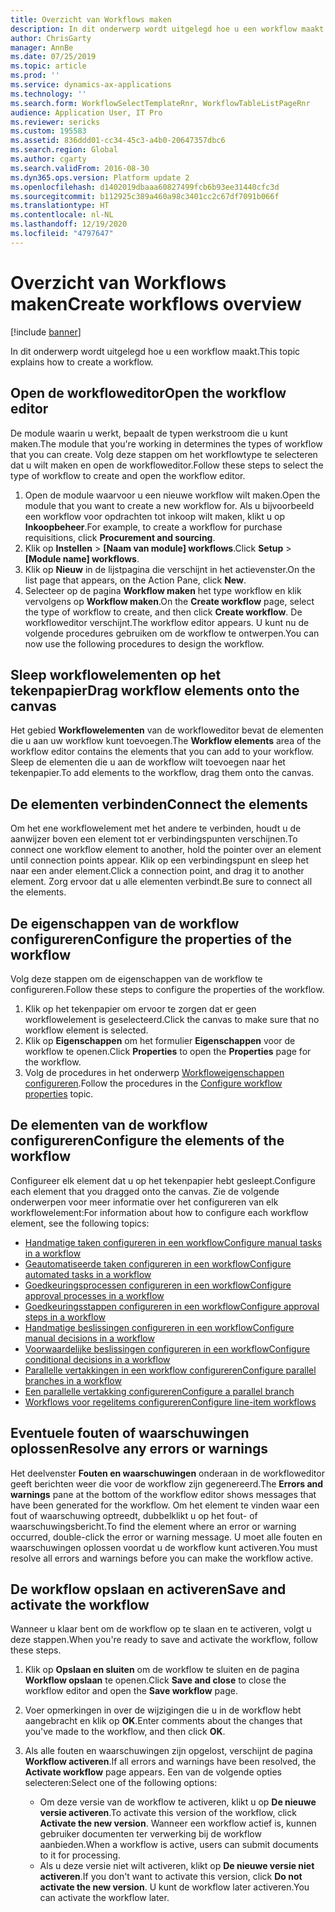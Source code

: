 ```yaml
---
title: Overzicht van Workflows maken
description: In dit onderwerp wordt uitgelegd hoe u een workflow maakt.
author: ChrisGarty
manager: AnnBe
ms.date: 07/25/2019
ms.topic: article
ms.prod: ''
ms.service: dynamics-ax-applications
ms.technology: ''
ms.search.form: WorkflowSelectTemplateRnr, WorkflowTableListPageRnr
audience: Application User, IT Pro
ms.reviewer: sericks
ms.custom: 195583
ms.assetid: 836ddd01-cc34-45c3-a4b0-20647357dbc6
ms.search.region: Global
ms.author: cgarty
ms.search.validFrom: 2016-08-30
ms.dyn365.ops.version: Platform update 2
ms.openlocfilehash: d1402019dbaaa60827499fcb6b93ee31440cfc3d
ms.sourcegitcommit: b112925c389a460a98c3401cc2c67df7091b066f
ms.translationtype: HT
ms.contentlocale: nl-NL
ms.lasthandoff: 12/19/2020
ms.locfileid: "4797647"
---
```

# <a name="create-workflows-overview"></a><span data-ttu-id="0b45b-103">Overzicht van Workflows maken</span><span class="sxs-lookup"><span data-stu-id="0b45b-103">Create workflows overview</span></span>

[!include [banner](../includes/banner.md)]

<span data-ttu-id="0b45b-104">In dit onderwerp wordt uitgelegd hoe u een workflow maakt.</span><span class="sxs-lookup"><span data-stu-id="0b45b-104">This topic explains how to create a workflow.</span></span>

## <a name="open-the-workflow-editor"></a><span data-ttu-id="0b45b-105">Open de workfloweditor</span><span class="sxs-lookup"><span data-stu-id="0b45b-105">Open the workflow editor</span></span>

<span data-ttu-id="0b45b-106">De module waarin u werkt, bepaalt de typen werkstroom die u kunt maken.</span><span class="sxs-lookup"><span data-stu-id="0b45b-106">The module that you're working in determines the types of workflow that you can create.</span></span> <span data-ttu-id="0b45b-107">Volg deze stappen om het workflowtype te selecteren dat u wilt maken en open de workfloweditor.</span><span class="sxs-lookup"><span data-stu-id="0b45b-107">Follow these steps to select the type of workflow to create and open the workflow editor.</span></span>

1. <span data-ttu-id="0b45b-108">Open de module waarvoor u een nieuwe workflow wilt maken.</span><span class="sxs-lookup"><span data-stu-id="0b45b-108">Open the module that you want to create a new workflow for.</span></span> <span data-ttu-id="0b45b-109">Als u bijvoorbeeld een workflow voor opdrachten tot inkoop wilt maken, klikt u op **Inkoopbeheer**.</span><span class="sxs-lookup"><span data-stu-id="0b45b-109">For example, to create a workflow for purchase requisitions, click **Procurement and sourcing**.</span></span>
2. <span data-ttu-id="0b45b-110">Klik op **Instellen** &gt; **\[Naam van module\] workflows**.</span><span class="sxs-lookup"><span data-stu-id="0b45b-110">Click **Setup** &gt; **\[Module name\] workflows**.</span></span>
3. <span data-ttu-id="0b45b-111">Klik op **Nieuw** in de lijstpagina die verschijnt in het actievenster.</span><span class="sxs-lookup"><span data-stu-id="0b45b-111">On the list page that appears, on the Action Pane, click **New**.</span></span>
4. <span data-ttu-id="0b45b-112">Selecteer op de pagina **Workflow maken** het type workflow en klik vervolgens op **Workflow maken**.</span><span class="sxs-lookup"><span data-stu-id="0b45b-112">On the **Create workflow** page, select the type of workflow to create, and then click **Create workflow**.</span></span> <span data-ttu-id="0b45b-113">De workfloweditor verschijnt.</span><span class="sxs-lookup"><span data-stu-id="0b45b-113">The workflow editor appears.</span></span> <span data-ttu-id="0b45b-114">U kunt nu de volgende procedures gebruiken om de workflow te ontwerpen.</span><span class="sxs-lookup"><span data-stu-id="0b45b-114">You can now use the following procedures to design the workflow.</span></span>

## <a name="drag-workflow-elements-onto-the-canvas"></a><span data-ttu-id="0b45b-115">Sleep workflowelementen op het tekenpapier</span><span class="sxs-lookup"><span data-stu-id="0b45b-115">Drag workflow elements onto the canvas</span></span>

<span data-ttu-id="0b45b-116">Het gebied **Workflowelementen** van de workfloweditor bevat de elementen die u aan uw workflow kunt toevoegen.</span><span class="sxs-lookup"><span data-stu-id="0b45b-116">The **Workflow elements** area of the workflow editor contains the elements that you can add to your workflow.</span></span> <span data-ttu-id="0b45b-117">Sleep de elementen die u aan de workflow wilt toevoegen naar het tekenpapier.</span><span class="sxs-lookup"><span data-stu-id="0b45b-117">To add elements to the workflow, drag them onto the canvas.</span></span>

## <a name="connect-the-elements"></a><span data-ttu-id="0b45b-118">De elementen verbinden</span><span class="sxs-lookup"><span data-stu-id="0b45b-118">Connect the elements</span></span>

<span data-ttu-id="0b45b-119">Om het ene workflowelement met het andere te verbinden, houdt u de aanwijzer boven een element tot er verbindingspunten verschijnen.</span><span class="sxs-lookup"><span data-stu-id="0b45b-119">To connect one workflow element to another, hold the pointer over an element until connection points appear.</span></span> <span data-ttu-id="0b45b-120">Klik op een verbindingspunt en sleep het naar een ander element.</span><span class="sxs-lookup"><span data-stu-id="0b45b-120">Click a connection point, and drag it to another element.</span></span> <span data-ttu-id="0b45b-121">Zorg ervoor dat u alle elementen verbindt.</span><span class="sxs-lookup"><span data-stu-id="0b45b-121">Be sure to connect all the elements.</span></span>

## <a name="configure-the-properties-of-the-workflow"></a><span data-ttu-id="0b45b-122">De eigenschappen van de workflow configureren</span><span class="sxs-lookup"><span data-stu-id="0b45b-122">Configure the properties of the workflow</span></span>

<span data-ttu-id="0b45b-123">Volg deze stappen om de eigenschappen van de workflow te configureren.</span><span class="sxs-lookup"><span data-stu-id="0b45b-123">Follow these steps to configure the properties of the workflow.</span></span>

1. <span data-ttu-id="0b45b-124">Klik op het tekenpapier om ervoor te zorgen dat er geen workflowelement is geselecteerd.</span><span class="sxs-lookup"><span data-stu-id="0b45b-124">Click the canvas to make sure that no workflow element is selected.</span></span>
2. <span data-ttu-id="0b45b-125">Klik op **Eigenschappen** om het formulier **Eigenschappen** voor de workflow te openen.</span><span class="sxs-lookup"><span data-stu-id="0b45b-125">Click **Properties** to open the **Properties** page for the workflow.</span></span>
3. <span data-ttu-id="0b45b-126">Volg de procedures in het onderwerp [Workfloweigenschappen configureren](configure-workflow-properties.md).</span><span class="sxs-lookup"><span data-stu-id="0b45b-126">Follow the procedures in the [Configure workflow properties](configure-workflow-properties.md) topic.</span></span>

## <a name="configure-the-elements-of-the-workflow"></a><span data-ttu-id="0b45b-127">De elementen van de workflow configureren</span><span class="sxs-lookup"><span data-stu-id="0b45b-127">Configure the elements of the workflow</span></span>

<span data-ttu-id="0b45b-128">Configureer elk element dat u op het tekenpapier hebt gesleept.</span><span class="sxs-lookup"><span data-stu-id="0b45b-128">Configure each element that you dragged onto the canvas.</span></span> <span data-ttu-id="0b45b-129">Zie de volgende onderwerpen voor meer informatie over het configureren van elk workflowelement:</span><span class="sxs-lookup"><span data-stu-id="0b45b-129">For information about how to configure each workflow element, see the following topics:</span></span>

- [<span data-ttu-id="0b45b-130">Handmatige taken configureren in een workflow</span><span class="sxs-lookup"><span data-stu-id="0b45b-130">Configure manual tasks in a workflow</span></span>](configure-manual-task-workflow.md)
- [<span data-ttu-id="0b45b-131">Geautomatiseerde taken configureren in een workflow</span><span class="sxs-lookup"><span data-stu-id="0b45b-131">Configure automated tasks in a workflow</span></span>](configure-automated-task-workflow.md)
- [<span data-ttu-id="0b45b-132">Goedkeuringsprocessen configureren in een workflow</span><span class="sxs-lookup"><span data-stu-id="0b45b-132">Configure approval processes in a workflow</span></span>](configure-approval-process-workflow.md)
- [<span data-ttu-id="0b45b-133">Goedkeuringsstappen configureren in een workflow</span><span class="sxs-lookup"><span data-stu-id="0b45b-133">Configure approval steps in a workflow</span></span>](configure-approval-step-workflow.md)
- [<span data-ttu-id="0b45b-134">Handmatige beslissingen configureren in een workflow</span><span class="sxs-lookup"><span data-stu-id="0b45b-134">Configure manual decisions in a workflow</span></span>](configure-manual-decision-workflow.md)
- [<span data-ttu-id="0b45b-135">Voorwaardelijke beslissingen configureren in een workflow</span><span class="sxs-lookup"><span data-stu-id="0b45b-135">Configure conditional decisions in a workflow</span></span>](configure-conditional-decision-workflow.md)
- [<span data-ttu-id="0b45b-136">Parallelle vertakkingen in een workflow configureren</span><span class="sxs-lookup"><span data-stu-id="0b45b-136">Configure parallel branches in a workflow</span></span>](configure-parallel-activity-workflow.md)
- [<span data-ttu-id="0b45b-137">Een parallelle vertakking configureren</span><span class="sxs-lookup"><span data-stu-id="0b45b-137">Configure a parallel branch</span></span>](configure-parallel-branch-workflow.md)
- [<span data-ttu-id="0b45b-138">Workflows voor regelitems configureren</span><span class="sxs-lookup"><span data-stu-id="0b45b-138">Configure line-item workflows</span></span>](configure-line-item-workflow.md)

## <a name="resolve-any-errors-or-warnings"></a><span data-ttu-id="0b45b-139">Eventuele fouten of waarschuwingen oplossen</span><span class="sxs-lookup"><span data-stu-id="0b45b-139">Resolve any errors or warnings</span></span>

<span data-ttu-id="0b45b-140">Het deelvenster **Fouten en waarschuwingen** onderaan in de workfloweditor geeft berichten weer die voor de workflow zijn gegenereerd.</span><span class="sxs-lookup"><span data-stu-id="0b45b-140">The **Errors and warnings** pane at the bottom of the workflow editor shows messages that have been generated for the workflow.</span></span> <span data-ttu-id="0b45b-141">Om het element te vinden waar een fout of waarschuwing optreedt, dubbelklikt u op het fout- of waarschuwingsbericht.</span><span class="sxs-lookup"><span data-stu-id="0b45b-141">To find the element where an error or warning occurred, double-click the error or warning message.</span></span> <span data-ttu-id="0b45b-142">U moet alle fouten en waarschuwingen oplossen voordat u de workflow kunt activeren.</span><span class="sxs-lookup"><span data-stu-id="0b45b-142">You must resolve all errors and warnings before you can make the workflow active.</span></span>

## <a name="save-and-activate-the-workflow"></a><span data-ttu-id="0b45b-143">De workflow opslaan en activeren</span><span class="sxs-lookup"><span data-stu-id="0b45b-143">Save and activate the workflow</span></span>

<span data-ttu-id="0b45b-144">Wanneer u klaar bent om de workflow op te slaan en te activeren, volgt u deze stappen.</span><span class="sxs-lookup"><span data-stu-id="0b45b-144">When you're ready to save and activate the workflow, follow these steps.</span></span>

1. <span data-ttu-id="0b45b-145">Klik op **Opslaan en sluiten** om de workflow te sluiten en de pagina **Workflow opslaan** te openen.</span><span class="sxs-lookup"><span data-stu-id="0b45b-145">Click **Save and close** to close the workflow editor and open the **Save workflow** page.</span></span>
2. <span data-ttu-id="0b45b-146">Voer opmerkingen in over de wijzigingen die u in de workflow hebt aangebracht en klik op **OK**.</span><span class="sxs-lookup"><span data-stu-id="0b45b-146">Enter comments about the changes that you've made to the workflow, and then click **OK**.</span></span>
3. <span data-ttu-id="0b45b-147">Als alle fouten en waarschuwingen zijn opgelost, verschijnt de pagina **Workflow activeren**.</span><span class="sxs-lookup"><span data-stu-id="0b45b-147">If all errors and warnings have been resolved, the **Activate workflow** page appears.</span></span> <span data-ttu-id="0b45b-148">Een van de volgende opties selecteren:</span><span class="sxs-lookup"><span data-stu-id="0b45b-148">Select one of the following options:</span></span>

    - <span data-ttu-id="0b45b-149">Om deze versie van de workflow te activeren, klikt u op **De nieuwe versie activeren**.</span><span class="sxs-lookup"><span data-stu-id="0b45b-149">To activate this version of the workflow, click **Activate the new version**.</span></span> <span data-ttu-id="0b45b-150">Wanneer een workflow actief is, kunnen gebruiker documenten ter verwerking bij de workflow aanbieden.</span><span class="sxs-lookup"><span data-stu-id="0b45b-150">When a workflow is active, users can submit documents to it for processing.</span></span>
    - <span data-ttu-id="0b45b-151">Als u deze versie niet wilt activeren, klikt op **De nieuwe versie niet activeren**.</span><span class="sxs-lookup"><span data-stu-id="0b45b-151">If you don't want to activate this version, click **Do not activate the new version**.</span></span> <span data-ttu-id="0b45b-152">U kunt de workflow later activeren.</span><span class="sxs-lookup"><span data-stu-id="0b45b-152">You can activate the workflow later.</span></span>
